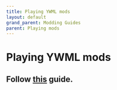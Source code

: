 ```yaml
---
title: Playing YWML mods
layout: default
grand_parent: Modding Guides
parent: Playing mods
---
```


# Playing YWML mods

## Follow [this](https://github.com/SuperTavor/YWML?tab=readme-ov-file#how-can-i-install-a-mod) guide.